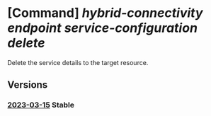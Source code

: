 # [Command] _hybrid-connectivity endpoint service-configuration delete_

Delete the service details to the target resource.

## Versions

### [2023-03-15](/Resources/mgmt-plane/L3tyZXNvdXJjZXVyaX0vcHJvdmlkZXJzL21pY3Jvc29mdC5oeWJyaWRjb25uZWN0aXZpdHkvZW5kcG9pbnRzL3t9L3NlcnZpY2Vjb25maWd1cmF0aW9ucy97fQ==/2023-03-15.xml) **Stable**

<!-- mgmt-plane /{resourceuri}/providers/microsoft.hybridconnectivity/endpoints/{}/serviceconfigurations/{} 2023-03-15 -->
